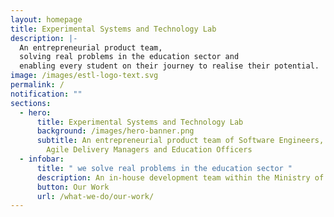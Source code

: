 ```yaml
---
layout: homepage
title: Experimental Systems and Technology Lab
description: |-
  An entrepreneurial product team, 
  solving real problems in the education sector and 
  enabling every student on their journey to realise their potential.
image: /images/estl-logo-text.svg
permalink: /
notification: ""
sections:
  - hero:
      title: Experimental Systems and Technology Lab
      background: /images/hero-banner.png
      subtitle: An entrepreneurial product team of Software Engineers, UX Designers,
        Agile Delivery Managers and Education Officers
  - infobar:
      title: " we solve real problems in the education sector "
      description: An in-house development team within the Ministry of Education
      button: Our Work
      url: /what-we-do/our-work/
---
```

